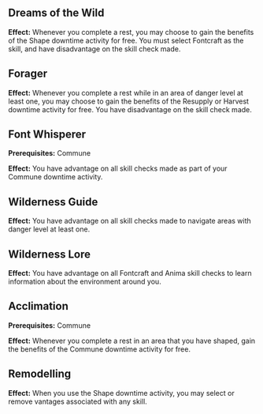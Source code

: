 ## Dreams of the Wild
**Effect:** Whenever you complete a rest, you may choose to gain the benefits of the Shape downtime activity for free. You must select Fontcraft as the skill, and have disadvantage on the skill check made.

## Forager
**Effect:** Whenever you complete a rest while in an area of danger level at least one, you may choose to gain the benefits of the Resupply or Harvest downtime activity for free. You have disadvantage on the skill check made.

## Font Whisperer
**Prerequisites:** Commune

**Effect:** You have advantage on all skill checks made as part of your Commune downtime activity.

## Wilderness Guide
**Effect:** You have advantage on all skill checks made to navigate areas with danger level at least one.

## Wilderness Lore
**Effect:** You have advantage on all Fontcraft and Anima skill checks to learn information about the environment around you.

## Acclimation
**Prerequisites:** Commune

**Effect:** Whenever you complete a rest in an area that you have shaped, gain the benefits of the Commune downtime activity for free.

## Remodelling
**Effect:** When you use the Shape downtime activity, you may select or remove vantages associated with any skill.

